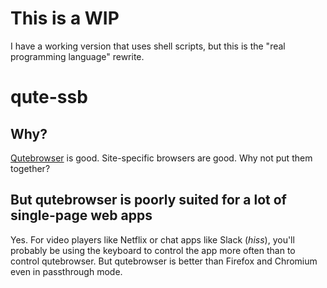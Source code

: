 # This is a WIP
I have a working version that uses shell scripts, but this is the "real programming language" rewrite.

# qute-ssb
## Why?
[Qutebrowser](https://github.com/qutebrowser/qutebrowser) is good.
Site-specific browsers are good.
Why not put them together?
## But qutebrowser is poorly suited for a lot of single-page web apps
Yes.
For video players like Netflix or chat apps like Slack (*hiss*),
you'll probably be using the keyboard to control the app more often than to control qutebrowser.
But qutebrowser is better than Firefox and Chromium even in passthrough mode.
